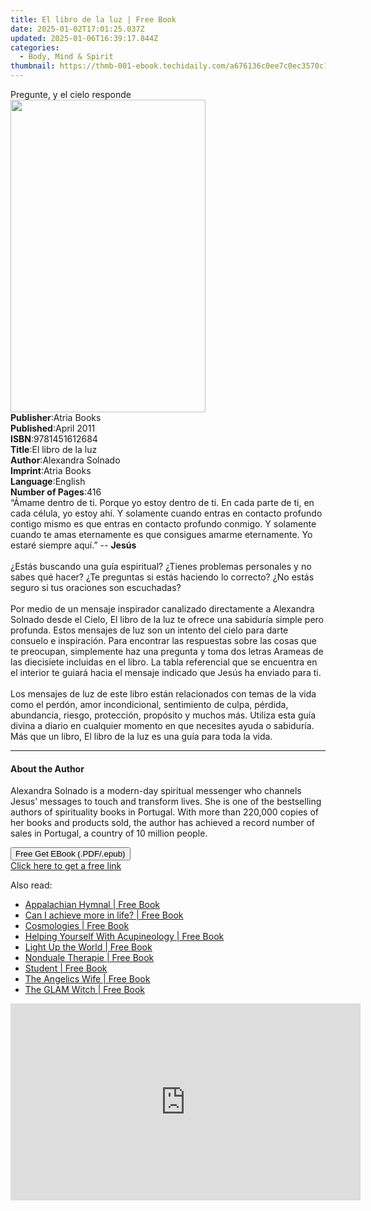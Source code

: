 ```yaml
---
title: El libro de la luz | Free Book
date: 2025-01-02T17:01:25.037Z
updated: 2025-01-06T16:39:17.844Z
categories:
  - Body, Mind & Spirit
thumbnail: https://thmb-001-ebook.techidaily.com/a676136c0ee7c0ec3570c1f0f4cf3f9575771c587c1ac99ae36ee0d9dbc207aa.jpg
---
```

<main id="book-container">
  <div class="flex flex-col">
    <div class="book-brief flex-1 py-6 px-4 sm:p-6 md:py-10 md:px-8">
      <!-- brief-->
      <div class="book-brief-main">Pregunte, y el cielo responde</div>
    </div>
    <div
      class="book-meta-info flex-1 grid gap-4 col-start-1 col-end-3 row-start-1 sm:mb-6 sm:grid-cols-4 lg:gap-6 lg:col-start-2 lg:row-end-6 lg:row-span-6 lg:mb-0"
    >
      <div
        class="book-meta-info-left place-content-center mt-4 p-4 text-sm leading-6 col-start-2 col-span-2 dark:text-slate-400"
      >
        <img
          class="w-full h-500 object-cover rounded-lg sm:h-255 sm:col-span-2 lg:col-span-full"
          src="https://img-001-ebook.techidaily.com/29abde276bb0d90286c381b141420a5a779a8b1cd9292304c0689bfe86f62857.jpg"
          alt=""
          width="312"
          height="500"
        />
      </div>
      <div
        class="book-meta-info-right mt-2 col-start-1 row-start-2 col-span-3 self-center"
      >
        <!-- meta data  -->
        <div class="flex flex-col px-4 md:px-8">
          <div class="flex-1">
            <strong>Publisher</strong>:<span class="px-2">Atria Books</span>
          </div>
          <div class="flex-1">
            <strong>Published</strong>:<span class="px-2">April 2011</span>
          </div>
          <div class="flex-1">
            <strong>ISBN</strong>:<span class="px-2">9781451612684</span>
          </div>
          <div class="flex-1">
            <strong>Title</strong>:<span class="px-2">El libro de la luz</span>
          </div>
          <div class="flex-1">
            <strong>Author</strong>:<span class="px-2">Alexandra Solnado</span>
          </div>
          <div class="flex-1">
            <strong>Imprint</strong>:<span class="px-2">Atria Books</span>
          </div>
          <div class="flex-1">
            <strong>Language</strong>:<span class="px-2">English</span>
          </div>
          <div class="flex-1">
            <strong>Number of Pages</strong>:<span class="px-2">416</span>
          </div>
        </div>
      </div>
    </div>
    <div class="book-description flex-1 py-6 px-4 sm:p-6 md:py-10 md:px-8">
      <div class="book-description-main">
        <div accordion-content="" id="description">
          “Ámame dentro de ti. Porque yo estoy dentro de ti. En cada parte de
          ti, en cada célula, yo estoy ahí. Y solamente cuando entras en
          contacto profundo contigo mismo es que entras en contacto profundo
          conmigo. Y solamente cuando te amas eternamente es que consigues
          amarme eternamente. Yo estaré siempre aquí.” -- <b>Jesús</b>
          <br /><br />¿Estás buscando una guía espiritual? ¿Tienes problemas
          personales y no sabes qué hacer? ¿Te preguntas si estás haciendo lo
          correcto? ¿No estás seguro si tus oraciones son escuchadas?
          <br /><br />Por medio de un mensaje inspirador canalizado directamente
          a Alexandra Solnado desde el Cielo, El libro de la luz te ofrece una
          sabiduría simple pero profunda. Estos mensajes de luz son un intento
          del cielo para darte consuelo e inspiración. Para encontrar las
          respuestas sobre las cosas que te preocupan, simplemente haz una
          pregunta y toma dos letras Arameas de las diecisiete incluidas en el
          libro. La tabla referencial que se encuentra en el interior te guiará
          hacia el mensaje indicado que Jesús ha enviado para ti.
          <br /><br />Los mensajes de luz de este libro están relacionados con
          temas de la vida como el perdón, amor incondicional, sentimiento de
          culpa, pérdida, abundancia, riesgo, protección, propósito y muchos
          más. Utiliza esta guía divina a diario en cualquier momento en que
          necesites ayuda o sabiduría. Más que un libro, El libro de la luz es
          una guía para toda la vida.
        </div>
        <div class="accordion-fader"></div>
      </div>
    </div>
    <div class="book-excerpts flex-1 py-6 px-4 sm:p-6 md:py-10 md:px-8">
      <!-- excerpts-->
      <div class="book-excerpts-main">
        <hr />
        <h4 class="placeholder placeholder-heading">
          <span>About the Author</span>
        </h4>
        <p>
          Alexandra Solnado is a modern-day spiritual messenger who channels
          Jesus’ messages to touch and transform lives. She is one of the
          bestselling authors of spirituality books in Portugal. With more than
          220,000 copies of her books and products sold, the author has achieved
          a record number of sales in Portugal, a country of 10 million people.
        </p>
      </div>
    </div>
    <div
      class="book-about-author flex-1 py-6 px-4 sm:p-6 md:py-10 md:px-8"
    ></div>
    <div class="book-free-get flex-1 py-6 px-4 sm:p-6 md:py-10 md:px-8">
      <button
        id="btn-free-get"
        class="bg-blue-500 hover:bg-blue-700 text-white font-bold py-2 px-4 rounded"
      >
        Free Get EBook (.PDF/.epub)
      </button>
      <div id="countdown-display" class="px-2 text-lg mt-2"></div>
      <a
        id="free-link"
        class="hidden bg-blue-500 hover:bg-blue-700 text-white font-bold py-2 px-4 rounded"
        href="https://www.ebooks.com/en-us/book/599079/el-libro-de-la-luz/alexandra-solnado/"
        target="_blank"
        >Click here to get a free link</a
      >
    </div>
    <script>
      let countdownTime = 0;
      let countdownInterval = null;
      document
        .getElementById('btn-free-get')
        .addEventListener('click', startCountdown);
      function startCountdown() {
        countdownTime = new Date().getTime() + 60000 * 3;
        countdownInterval = setInterval(updateCountdown, 1000);
        document.getElementById('btn-free-get').disabled = true;
        document
          .getElementById('btn-free-get')
          .classList.add('bg-gray-500', 'cursor-not-allowed');
      }
      function updateCountdown() {
        let currentTime = new Date().getTime();
        let timeLeft = countdownTime - currentTime;
        let secondsLeft = Math.floor(timeLeft / 1000);
        document.getElementById('countdown-display').innerHTML =
          `Remaining time: ${secondsLeft} seconds.`;
        if (secondsLeft <= 0) {
          clearInterval(countdownInterval);
          document.getElementById('btn-free-get').classList.add('hidden');
          document.getElementById('free-link').classList.remove('hidden');
          document.getElementById('countdown-display').innerHTML = '';
        }
      }
    </script>
  </div>
</main>

<ins class="adsbygoogle"
      style="display:block"
      data-ad-client="ca-pub-7571918770474297"
      data-ad-slot="8358498916"
      data-ad-format="auto"
      data-full-width-responsive="true"></ins>
    

<span class="atpl-alsoreadstyle">Also read:</span>
<div><ul>
<li><a href="https://novels-ebooks.techidaily.com/209877980-9781641115117-appalachian-hymnal/"><u>Appalachian Hymnal | Free Book</u></a></li>
<li><a href="https://novels-ebooks.techidaily.com/209877159-9789492266170-can-i-achieve-more-in-life/"><u>Can I achieve more in life? | Free Book</u></a></li>
<li><a href="https://novels-ebooks.techidaily.com/209877515-9781907767500-cosmologies/"><u>Cosmologies | Free Book</u></a></li>
<li><a href="https://novels-ebooks.techidaily.com/209876959-9781999128333-helping-yourself-with-acupineology/"><u>Helping Yourself With Acupineology | Free Book</u></a></li>
<li><a href="https://novels-ebooks.techidaily.com/209877191-9780648578109-light-up-the-world/"><u>Light Up the World | Free Book</u></a></li>
<li><a href="https://novels-ebooks.techidaily.com/209877735-9781912517053-nonduale-therapie/"><u>Nonduale Therapie | Free Book</u></a></li>
<li><a href="https://novels-ebooks.techidaily.com/209877407-9781643676715-student/"><u>Student | Free Book</u></a></li>
<li><a href="https://novels-ebooks.techidaily.com/209877099-9780648432548-the-angelics-wife/"><u>The Angelics Wife | Free Book</u></a></li>
<li><a href="https://novels-ebooks.techidaily.com/209877138-9780578553962-the-glam-witch/"><u>The GLAM Witch | Free Book</u></a></li>
</ul></div>

<!-- affiliate ads begin -->
<iframe width="560" height="315" src="https://www.youtube.com/embed/XA_wP7rS9ww?si=LarMG3sEHAhSoL6q" title="YouTube video player" frameborder="0" allow="accelerometer; autoplay; clipboard-write; encrypted-media; gyroscope; picture-in-picture; web-share" referrerpolicy="strict-origin-when-cross-origin" allowfullscreen></iframe>
<!-- affiliate ads end -->

